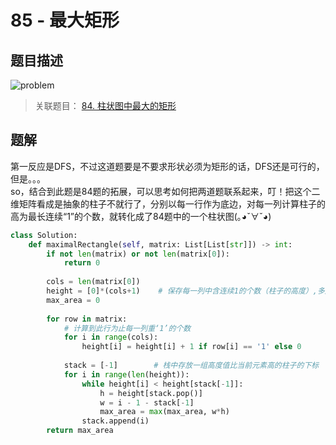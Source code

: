 # 85 - 最大矩形
## 题目描述
![problem](images/85.png)

>关联题目： [84.  柱状图中最大的矩形](https://github.com/Rosevil1874/LeetCode/tree/master/Python-Solution/84_Largest-Rectagel-in-Histogram)

## 题解
第一反应是DFS，不过这道题要是不要求形状必须为矩形的话，DFS还是可行的，但是。。。  
so，结合到此题是84题的拓展，可以思考如何把两道题联系起来，叮！把这个二维矩阵看成是抽象的柱子不就行了，分别以每一行作为底边，对每一列计算柱子的高为最长连续“1”的个数，就转化成了84题中的一个柱状图(｡◕ˇ∀ˇ◕)

```python
class Solution:
    def maximalRectangle(self, matrix: List[List[str]]) -> int:
        if not len(matrix) or not len(matrix[0]):
            return 0
        
        cols = len(matrix[0])
        height = [0]*(cols+1)    # 保存每一列中含连续1的个数（柱子的高度）,多加一个元素作为哨兵以正确计算最后一个柱子
        max_area = 0
        
        for row in matrix:
            # 计算到此行为止每一列重‘1’的个数
            for i in range(cols):
                height[i] = height[i] + 1 if row[i] == '1' else 0
                
            stack = [-1]        # 栈中存放一组高度值比当前元素高的柱子的下标
            for i in range(len(height)):
                while height[i] < height[stack[-1]]:
                    h = height[stack.pop()]
                    w = i - 1 - stack[-1]
                    max_area = max(max_area, w*h)
                stack.append(i)
        return max_area
```
